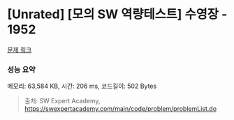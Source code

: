 # [Unrated] [모의 SW 역량테스트] 수영장 - 1952 

[문제 링크](https://swexpertacademy.com/main/code/problem/problemDetail.do?contestProbId=AV5PpFQaAQMDFAUq) 

### 성능 요약

메모리: 63,584 KB, 시간: 206 ms, 코드길이: 502 Bytes



> 출처: SW Expert Academy, https://swexpertacademy.com/main/code/problem/problemList.do